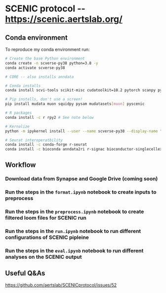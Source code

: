 # SCENIC protocol -- https://scenic.aertslab.org/

## Conda environment

To reproduce my conda environment run:

```bash
# Create the base Python environment
conda create -n scverse-py38 python=3.8 -y
conda activate scverse-py38

# CORE -- also installs anndata

# Conda installs
conda install scvi-tools scikit-misc cudatoolkit=10.2 pytorch scanpy python-igraph leidenalg louvain -c conda-forge

# Pip installs, don't use a screen!
pip install mudata muon squidpy pysam mudatasets[muon] pyscenic

# R packages
conda install -c r rpy2 # See note below

# Kernalize
python -m ipykernel install --user --name scverse-py38 --display-name "Python 3.8 scverse"

# Seurat interoperatbility
conda install -c conda-forge r-seurat
conda install -c bioconda anndata2ri r-signac bioconductor-singlecellexperiment
```

## Workflow

### Download data from Synapse and Google Drive (coming soon)

### Run the steps in the `format.ipynb` notebook to create inputs to preprocess

### Run the steps in the `preprocess.ipynb` notebook to create filtered loom files for SCENIC run

### Run the steps in the `run.ipynb` notebook to run different configurations of SCENIC pipleine

### Run the steps in the `eval.ipynb` notebook to run different analyses on the SCENIC output

## Useful Q&As
https://github.com/aertslab/SCENICprotocol/issues/52
